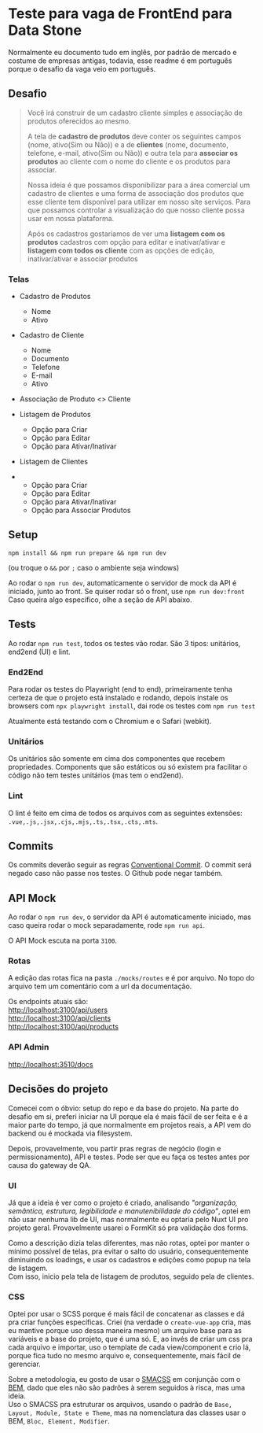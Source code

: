 # Teste para vaga de FrontEnd para Data Stone

Normalmente eu documento tudo em inglês, por padrão de mercado e costume de empresas antigas, todavia, esse readme é em português porque o desafio da vaga veio em português.

## Desafio

> Você irá construir de um cadastro cliente simples e associação de produtos oferecidos ao mesmo.  
>
> A tela de **cadastro de produtos** deve conter os seguintes campos (nome, ativo(Sim ou Não)) e a de **clientes** (nome, documento, telefone,
e-mail, ativo(Sim ou Não)) e outra tela para **associar os produtos** ao cliente com o nome do cliente e os produtos para associar.
>  
> Nossa ideia é que possamos disponibilizar para a área comercial um cadastro de clientes e uma forma de associação dos produtos que esse cliente tem
disponível para utilizar em nosso site serviços. Para que possamos controlar a visualização do que nosso cliente possa usar em nossa plataforma.  
>
> Após os cadastros gostaríamos de ver uma **listagem com os produtos** cadastros com opção para editar e inativar/ativar e **listagem com todos os cliente** com as opções de edição, inativar/ativar e associar produtos

### Telas

- Cadastro de Produtos
  - Nome
  - Ativo

- Cadastro de Cliente
  - Nome
  - Documento
  - Telefone
  - E-mail
  - Ativo

- Associação de Produto <> Cliente

- Listagem de Produtos
  - Opção para Criar
  - Opção para Editar
  - Opção para Ativar/Inativar

- Listagem de Clientes
- - Opção para Criar
  - Opção para Editar
  - Opção para Ativar/Inativar
  - Opção para Associar Produtos

## Setup

`npm install && npm run prepare && npm run dev`

(ou troque o `&&` por `;` caso o ambiente seja windows)

Ao rodar o `npm run dev`, automaticamente o servidor de mock da API é iniciado, junto ao front. Se quiser rodar só o front, use `npm run dev:front`
Caso queira algo específico, olhe a seção de API abaixo.

## Tests

Ao rodar `npm run test`, todos os testes vão rodar. São 3 tipos: unitários, end2end (UI) e lint.

### End2End

Para rodar os testes do Playwright (end to end), primeiramente tenha certeza de que o projeto está instalado e rodando, depois instale os browsers com `npx playwright install`, dai rode os testes com `npm run test`

Atualmente está testando com o Chromium e o Safari (webkit).

### Unitários

Os unitários são somente em cima dos componentes que recebem propriedades.   Components que são estáticos ou só existem pra facilitar o código não tem testes unitários (mas tem o end2end).

### Lint

O lint é feito em cima de todos os arquivos com as seguintes extensões: `.vue,.js,.jsx,.cjs,.mjs,.ts,.tsx,.cts,.mts`.

## Commits

Os commits deverão seguir as regras [Conventional Commit](https://www.conventionalcommits.org/en/v1.0.0/). O commit será negado caso não passe nos testes. O Github pode negar também.

## API Mock

Ao rodar o `npm run dev`, o servidor da API é automaticamente iniciado, mas caso queira rodar o mock separadamente, rode `npm run api`.

O API Mock escuta na porta `3100`.

### Rotas

A edição das rotas fica na pasta `./mocks/routes` e é por arquivo. No topo do arquivo tem um comentário com a url da documentação.

Os endpoints atuais são:  
<http://localhost:3100/api/users>  
<http://localhost:3100/api/clients>  
<http://localhost:3100/api/products>

### API Admin

<http://localhost:3510/docs>

## Decisões do projeto

Comecei com o óbvio: setup do repo e da base do projeto. Na parte do desafio em si, preferi iniciar na UI porque ela é mais fácil de ser feita e é a maior parte do tempo, já que normalmente em projetos reais, a API vem do backend ou é mockada via filesystem.

Depois, provavelmente, vou partir pras regras de negócio (login e permissionamento), API e testes. Pode ser que eu faça os testes antes por causa do gateway de QA.

### UI

Já que a ideia é ver como o projeto é criado, analisando _"organização, semântica, estrutura, legibilidade e manutenibilidade do código"_, optei em não usar nenhuma lib de UI, mas normalmente eu optaria pelo Nuxt UI pro projeto geral. Provavelmente usarei o FormKit só pra validação dos forms.

Como a descrição dizia telas diferentes, mas não rotas, optei por manter o mínimo possível de telas, pra evitar o salto do usuário, consequentemente diminuindo os loadings, e usar os cadastros e edições como popup na tela de listagem.  
Com isso, inicio pela tela de listagem de produtos, seguido pela de clientes.

### CSS

Optei por usar o SCSS porque é mais fácil de concatenar as classes e dá pra criar funções específicas. Criei (na verdade o `create-vue-app` cria, mas eu mantive porque uso dessa maneira mesmo) um arquivo base para as variáveis e a base do projeto, que é uma só. E, ao invés de criar um css pra cada arquivo e importar, uso o template de cada view/component e crio lá, porque fica tudo no mesmo arquivo e, consequentemente, mais fácil de gerenciar.

Sobre a metodologia, eu gosto de usar o [SMACSS](https://smacss.com/) em conjunção com o [BEM](https://getbem.com/), dado que eles não são padrões à serem seguidos à risca, mas uma ideia.  
Uso o SMACSS pra estruturar os arquivos, usando o padrão de `Base, Layout, Module, State e Theme`, mas na nomenclatura das classes usar o BEM, `Bloc, Element, Modifier`.
